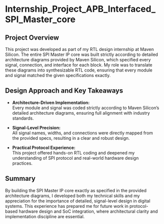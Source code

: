 # Internship_Project_APB_Interfaced_SPI_Master_core

## Project Overview

This project was developed as part of my RTL design internship at Maven Silicon. The entire SPI Master IP core was built strictly according to detailed architecture diagrams provided by Maven Silicon, which specified every signal, connection, and interface for each block. My role was to translate these diagrams into synthesizable RTL code, ensuring that every module and signal matched the given specifications exactly.

## Design Approach and Key Takeaways

- **Architecture-Driven Implementation:**  
  Every module and signal was coded strictly according to Maven Silicon’s detailed architecture diagrams, ensuring full alignment with industry standards.

- **Signal-Level Precision:**  
  All signal names, widths, and connections were directly mapped from the provided specs, resulting in a clear and robust design.

- **Practical Protocol Experience:**  
  This project offered hands-on RTL coding and deepened my understanding of SPI protocol and real-world hardware design practices.

## Summary

By building the SPI Master IP core exactly as specified in the provided architecture diagrams, I developed both my technical skills and my appreciation for the importance of detailed, signal-level design in digital systems. This experience has prepared me for future work in protocol-based hardware design and SoC integration, where architectural clarity and implementation discipline are essential.
